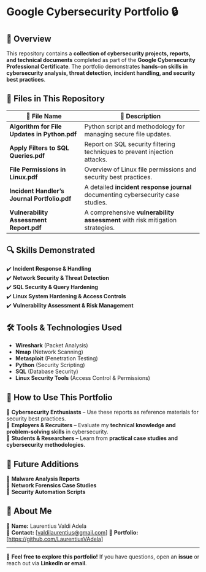 # Google Cybersecurity Portfolio 🔒

## 📌 Overview  
This repository contains a **collection of cybersecurity projects, reports, and technical documents** completed as part of the **Google Cybersecurity Professional Certificate**. The portfolio demonstrates **hands-on skills in cybersecurity analysis, threat detection, incident handling, and security best practices**.

## 📂 Files in This Repository  
| 📄 **File Name** | 📌 **Description** |
|----------------|------------------|
| **Algorithm for File Updates in Python.pdf** | Python script and methodology for managing secure file updates. |
| **Apply Filters to SQL Queries.pdf** | Report on SQL security filtering techniques to prevent injection attacks. |
| **File Permissions in Linux.pdf** | Overview of Linux file permissions and security best practices. |
| **Incident Handler’s Journal Portfolio.pdf** | A detailed **incident response journal** documenting cybersecurity case studies. |
| **Vulnerability Assessment Report.pdf** | A comprehensive **vulnerability assessment** with risk mitigation strategies. |

## 🔍 Skills Demonstrated  
✔️ **Incident Response & Handling**  
✔️ **Network Security & Threat Detection**  
✔️ **SQL Security & Query Hardening**  
✔️ **Linux System Hardening & Access Controls**  
✔️ **Vulnerability Assessment & Risk Management**  

## 🛠️ Tools & Technologies Used  
- **Wireshark** (Packet Analysis)  
- **Nmap** (Network Scanning)  
- **Metasploit** (Penetration Testing)  
- **Python** (Security Scripting)  
- **SQL** (Database Security)  
- **Linux Security Tools** (Access Control & Permissions)  

## 📖 How to Use This Portfolio  
🔹 **Cybersecurity Enthusiasts** – Use these reports as reference materials for security best practices.  
🔹 **Employers & Recruiters** – Evaluate my **technical knowledge and problem-solving skills** in cybersecurity.  
🔹 **Students & Researchers** – Learn from **practical case studies and cybersecurity methodologies**.  

## 🎯 Future Additions  
📌 **Malware Analysis Reports**  
📌 **Network Forensics Case Studies**  
📌 **Security Automation Scripts**  

## 👤 About Me  
🔹 **Name:** Laurentius Valdi Adela  
📧 **Contact:** [valdilaurentius@gmail.com]
🔗 **Portfolio:** [https://github.com/LaurentiusVAdela]  

---

🚀 **Feel free to explore this portfolio!** If you have questions, open an **issue** or reach out via **LinkedIn or email**.  
